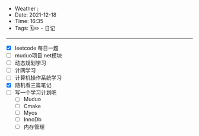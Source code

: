 - Weather : 
- Date: 2021-12-18
- Time:  16:35
- Tags:  🗓✏ - 日记

---

- [x] leetcode 每日一题
- [ ] muduo项目 net模块
- [ ] 动态规划学习
- [ ] 计网学习
- [ ] 计算机操作系统学习
- [x] 随机看三篇笔记
- [ ] 写一个学习计划吧
	- [ ] Muduo
	- [ ] Cmake
	- [ ] Myos
	- [ ] InnoDb
	- [ ] 内存管理